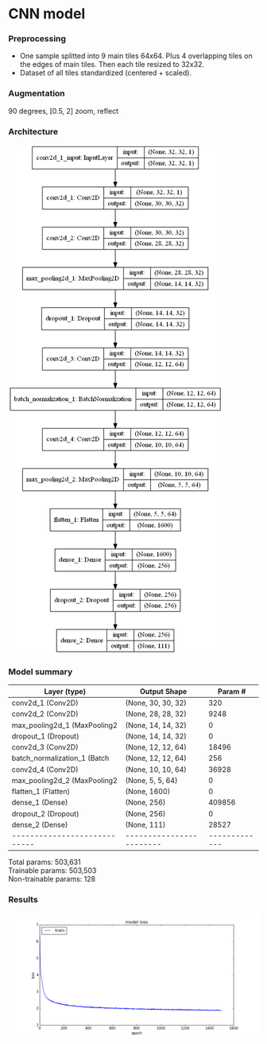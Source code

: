 # CNN model
### Preprocessing
* One sample splitted into 9 main tiles 64x64. Plus 4 overlapping
  tiles on the edges of main tiles. Then each tile resized to 32x32.
* Dataset of all tiles standardized (centered + scaled).
### Augmentation
90 degrees, [0.5, 2] zoom, reflect
### Architecture
![Architecture](architecture.png)
### Model summary
Layer (type)                | Output Shape           |   Param #   
----------------------------|------------------------|-------------
conv2d_1 (Conv2D)           | (None, 30, 30, 32)     |   320       
conv2d_2 (Conv2D)           | (None, 28, 28, 32)     |   9248      
max_pooling2d_1 (MaxPooling2| (None, 14, 14, 32)     |   0         
dropout_1 (Dropout)         | (None, 14, 14, 32)     |   0         
conv2d_3 (Conv2D)           | (None, 12, 12, 64)     |   18496     
batch_normalization_1 (Batch| (None, 12, 12, 64)     |   256       
conv2d_4 (Conv2D)           | (None, 10, 10, 64)     |   36928     
max_pooling2d_2 (MaxPooling2| (None, 5, 5, 64)       |   0         
flatten_1 (Flatten)         | (None, 1600)           |   0         
dense_1 (Dense)             | (None, 256)            |   409856    
dropout_2 (Dropout)         | (None, 256)            |   0         
dense_2 (Dense)             | (None, 111)            |   28527     
----------------------------|------------------------|-------------
Total params: 503,631  
Trainable params: 503,503  
Non-trainable params: 128  
### Results
![Loss plot](loss.png)

